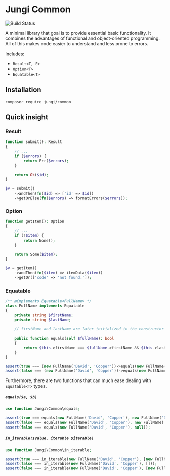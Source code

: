 # Jungi Common

![Build Status](https://github.com/piku235/jungi-common/actions/workflows/continuous-integration.yml/badge.svg)

A minimal library that goal is to provide essential basic functionality. It combines the advantages of functional
and object-oriented programming. All of this makes code easier to understand and less prone to errors.

Includes:
* `Result<T, E>`
* `Option<T>`
* `Equatable<T>`

## Installation

```text
composer require jungi/common
```

## Quick insight

### Result

```php
function submit(): Result
{
    // ...
    if ($errors) {
        return Err($errors);
    }
    
    return Ok($id);
}

$v = submit()
    ->andThen(fn($id) => ['id' => $id])
    ->getOrElse(fn($errors) => formatErrors($errors));
```

### Option

```php
function getItem(): Option
{
    // ...
    if (!$item) {
        return None();
    }
    
    return Some($item);
}

$v = getItem()
    ->andThen(fn($item) => itemData($item))
    ->getOr(['code' => 'not found.']);
```

### Equatable

```php
/** @implements Equatable<FullName> */
class FullName implements Equatable
{
    private string $firstName;
    private string $lastName;
    
    // firstName and lastName are later initialized in the constructor

    public function equals(self $fullName): bool
    {
        return $this->firstName === $fullName->firstName && $this->lastName === $fullName->lastName;
    }
}

assert(true === (new FullName('David', 'Copper'))->equals(new FullName('David', 'Copper')));
assert(false === (new FullName('David', 'Copper'))->equals(new FullName('David', 'Eton')));
```

Furthermore, there are two functions that can much ease dealing with `Equatable<T>` types.

##### `equals($a, $b)`

```php
use function Jungi\Common\equals;

assert(true === equals(new FullName('David', 'Copper'), new FullName('David', 'Copper')));
assert(false === equals(new FullName('David', 'Copper'), new FullName('David', 'Aston')));
assert(false === equals(new FullName('David', 'Copper'), null));
```

##### `in_iterable($value, iterable $iterable)`

```php
use function Jungi\Common\in_iterable;

assert(true === in_iterable(new FullName('David', 'Copper'), [new FullName('David', 'Copper'), new FullName('James', 'Weston')]));
assert(false === in_iterable(new FullName('David', 'Copper'), []));
assert(false === in_iterable(new FullName('David', 'Copper'), [new FullName('David', 'Aston')]));
```
